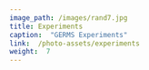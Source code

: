 ```yaml
---
image_path: /images/rand7.jpg
title: Experiments
caption:  "GERMS Experiments"
link:  /photo-assets/experiments
weight:  7
---
```



